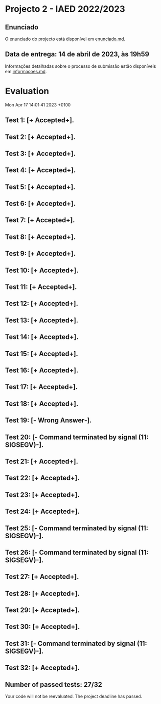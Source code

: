 # Projecto 2 - IAED 2022/2023

## Enunciado

O enunciado do projecto está disponível em [enunciado.md](enunciado.md). 

## Data de entrega: 14 de abril de 2023, às 19h59

Informações detalhadas sobre o processo de submissão estão disponíveis em [informacoes.md](informacoes.md).



# Evaluation

Mon Apr 17 14:01:41 2023 +0100

## Test 1: [+ Accepted+].
## Test 2: [+ Accepted+].
## Test 3: [+ Accepted+].
## Test 4: [+ Accepted+].
## Test 5: [+ Accepted+].
## Test 6: [+ Accepted+].
## Test 7: [+ Accepted+].
## Test 8: [+ Accepted+].
## Test 9: [+ Accepted+].
## Test 10: [+ Accepted+].
## Test 11: [+ Accepted+].
## Test 12: [+ Accepted+].
## Test 13: [+ Accepted+].
## Test 14: [+ Accepted+].
## Test 15: [+ Accepted+].
## Test 16: [+ Accepted+].
## Test 17: [+ Accepted+].
## Test 18: [+ Accepted+].
## Test 19: [- Wrong Answer-].


## Test 20: [- Command terminated by signal (11: SIGSEGV)-].

## Test 21: [+ Accepted+].
## Test 22: [+ Accepted+].
## Test 23: [+ Accepted+].
## Test 24: [+ Accepted+].
## Test 25: [- Command terminated by signal (11: SIGSEGV)-].

## Test 26: [- Command terminated by signal (11: SIGSEGV)-].

## Test 27: [+ Accepted+].
## Test 28: [+ Accepted+].
## Test 29: [+ Accepted+].
## Test 30: [+ Accepted+].
## Test 31: [- Command terminated by signal (11: SIGSEGV)-].

## Test 32: [+ Accepted+].


## Number of passed tests: 27/32


Your code will not be reevaluated. The project deadline has passed.

